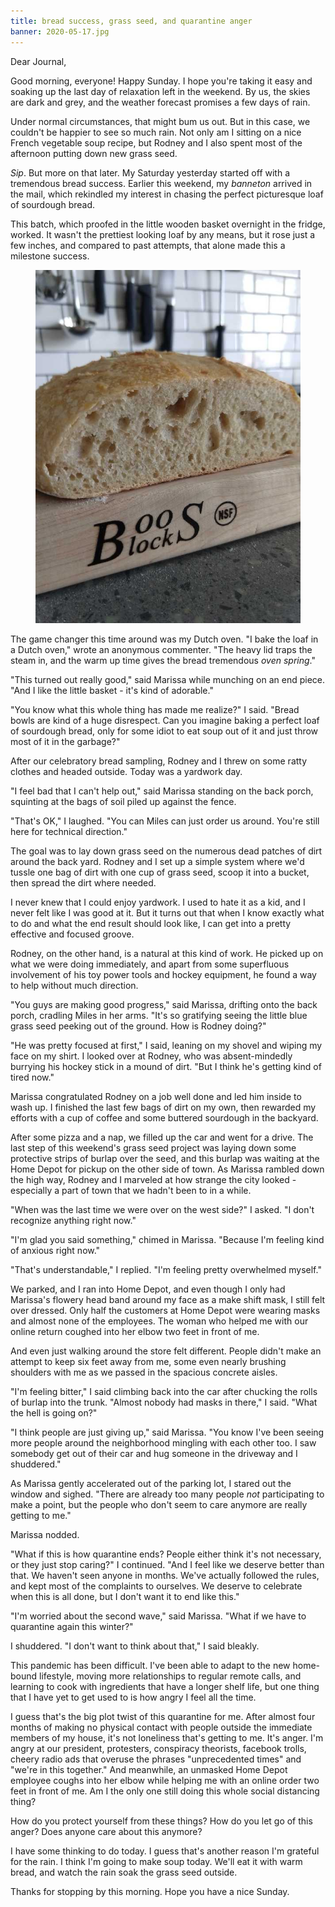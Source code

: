 ```yaml
---
title: bread success, grass seed, and quarantine anger
banner: 2020-05-17.jpg
---
```


Dear Journal,

Good morning, everyone!  Happy Sunday.  I hope you're taking it easy
and soaking up the last day of relaxation left in the weekend.  By us,
the skies are dark and grey, and the weather forecast promises a few
days of rain.

Under normal circumstances, that might bum us out.  But in this case,
we couldn't be happier to see so much rain.  Not only am I sitting on
a nice French vegetable soup recipe, but Rodney and I also spent most
of the afternoon putting down new grass seed.

_Sip_.  But more on that later.  My Saturday yesterday started off
with a tremendous bread success.  Earlier this weekend, my _banneton_
arrived in the mail, which rekindled my interest in chasing the
perfect picturesque loaf of sourdough bread.

This batch, which proofed in the little wooden basket overnight in the
fridge, worked.  It wasn't the prettiest looking loaf by any means,
but it rose just a few inches, and compared to past attempts, that
alone made this a milestone success.

<figure>
  <a href="/images/first-sourdough-loaf-success.jpg">
    <img alt="first sourdough loaf success" src="/images/first-sourdough-loaf-success.jpg"/>
  </a>
</figure>

The game changer this time around was my Dutch oven.  "I bake the loaf
in a Dutch oven," wrote an anonymous commenter.  "The heavy lid traps
the steam in, and the warm up time gives the bread tremendous _oven
spring_."

"This turned out really good," said Marissa while munching on an end
piece.  "And I like the little basket - it's kind of adorable."

"You know what this whole thing has made me realize?" I said.  "Bread
bowls are kind of a huge disrespect.  Can you imagine baking a perfect
loaf of sourdough bread, only for some idiot to eat soup out of it and
just throw most of it in the garbage?"

After our celebratory bread sampling, Rodney and I threw on some ratty
clothes and headed outside.  Today was a yardwork day.

"I feel bad that I can't help out," said Marissa standing on the back
porch, squinting at the bags of soil piled up against the fence.

"That's OK," I laughed.  "You can Miles can just order us around.
You're still here for technical direction."

The goal was to lay down grass seed on the numerous dead patches of
dirt around the back yard.  Rodney and I set up a simple system where
we'd tussle one bag of dirt with one cup of grass seed, scoop it into
a bucket, then spread the dirt where needed.

I never knew that I could enjoy yardwork.  I used to hate it as a kid,
and I never felt like I was good at it.  But it turns out that when I
know exactly what to do and what the end result should look like, I
can get into a pretty effective and focused groove.

Rodney, on the other hand, is a natural at this kind of work.  He
picked up on what we were doing immediately, and apart from some
superfluous involvement of his toy power tools and hockey equipment,
he found a way to help without much direction.

"You guys are making good progress," said Marissa, drifting onto the
back porch, cradling Miles in her arms.  "It's so gratifying seeing
the little blue grass seed peeking out of the ground.  How is Rodney
doing?"

"He was pretty focused at first," I said, leaning on my shovel and
wiping my face on my shirt.  I looked over at Rodney, who was
absent-mindedly burrying his hockey stick in a mound of dirt.  "But I
think he's getting kind of tired now."

Marissa congratulated Rodney on a job well done and led him inside to
wash up.  I finished the last few bags of dirt on my own, then
rewarded my efforts with a cup of coffee and some buttered sourdough
in the backyard.

After some pizza and a nap, we filled up the car and went for a
drive.  The last step of this weekend's grass seed project was laying
down some protective strips of burlap over the seed, and this burlap
was waiting at the Home Depot for pickup on the other side of town.
As Marissa rambled down the high way, Rodney and I marveled at how
strange the city looked - especially a part of town that we hadn't
been to in a while.

"When was the last time we were over on the west side?" I asked.  "I
don't recognize anything right now."

"I'm glad you said something," chimed in Marissa.  "Because I'm
feeling kind of anxious right now."

"That's understandable," I replied.  "I'm feeling pretty overwhelmed
myself."

We parked, and I ran into Home Depot, and even though I only had
Marissa's flowery head band around my face as a make shift mask, I
still felt over dressed.  Only half the customers at Home Depot were
wearing masks and almost none of the employees.  The woman who helped
me with our online return coughed into her elbow two feet in front of
me.

And even just walking around the store felt different.  People didn't
make an attempt to keep six feet away from me, some even nearly
brushing shoulders with me as we passed in the spacious concrete
aisles.

"I'm feeling bitter," I said climbing back into the car after chucking
the rolls of burlap into the trunk.  "Almost nobody had masks in
there," I said.  "What the hell is going on?"

"I think people are just giving up," said Marissa.  "You know I've
been seeing more people around the neighborhood mingling with each
other too.  I saw somebody get out of their car and hug someone in the
driveway and I shuddered."

As Marissa gently accelerated out of the parking lot, I stared out the
window and sighed.  "There are already too many people _not_
participating to make a point, but the people who don't seem to care
anymore are really getting to me."

Marissa nodded.

"What if this is how quarantine ends?  People either think it's not
necessary, or they just stop caring?" I continued.  "And I feel like
we deserve better than that.  We haven't seen anyone in months.  We've
actually followed the rules, and kept most of the complaints to
ourselves.  We deserve to celebrate when this is all done, but I don't
want it to end like this."

"I'm worried about the second wave," said Marissa.  "What if we have
to quarantine again this winter?"

I shuddered.  "I don't want to think about that," I said bleakly.

This pandemic has been difficult.  I've been able to adapt to the new
home-bound lifestyle, moving more relationships to regular remote
calls, and learning to cook with ingredients that have a longer shelf
life, but one thing that I have yet to get used to is how angry I feel
all the time.

I guess that's the big plot twist of this quarantine for me.  After
almost four months of making no physical contact with people outside
the immediate members of my house, it's not loneliness that's getting
to me.  It's anger.  I'm angry at our president, protesters,
conspiracy theorists, facebook trolls, cheery radio ads that overuse
the phrases "unprecedented times" and "we're in this together."  And
meanwhile, an unmasked Home Depot employee coughs into her elbow while
helping me with an online order two feet in front of me.  Am I the
only one still doing this whole social distancing thing?

How do you protect yourself from these things?  How do you let go of
this anger?  Does anyone care about this anymore?

I have some thinking to do today.  I guess that's another reason I'm
grateful for the rain.  I think I'm going to make soup today.  We'll
eat it with warm bread, and watch the rain soak the grass seed
outside.

Thanks for stopping by this morning.  Hope you have a nice Sunday.
